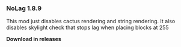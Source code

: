 ### NoLag 1.8.9

This mod just disables cactus rendering and string rendering. It also disables skylight check that stops lag when placing blocks at 255

**Download in releases**